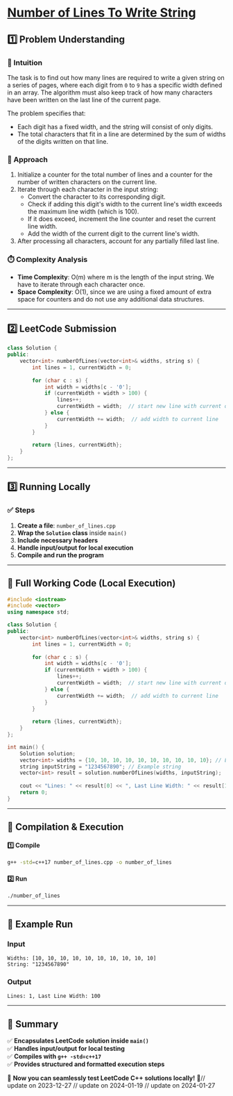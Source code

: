 # **[Number of Lines To Write String](https://leetcode.com/problems/number-of-lines-to-write-string/description/)**  

## **1️⃣ Problem Understanding**  
### **📌 Intuition**  
The task is to find out how many lines are required to write a given string on a series of pages, where each digit from `0` to `9` has a specific width defined in an array. The algorithm must also keep track of how many characters have been written on the last line of the current page. 

The problem specifies that:
- Each digit has a fixed width, and the string will consist of only digits.
- The total characters that fit in a line are determined by the sum of widths of the digits written on that line.

### **🚀 Approach**  
1. Initialize a counter for the total number of lines and a counter for the number of written characters on the current line.
2. Iterate through each character in the input string:
   - Convert the character to its corresponding digit.
   - Check if adding this digit's width to the current line's width exceeds the maximum line width (which is 100).
   - If it does exceed, increment the line counter and reset the current line width.
   - Add the width of the current digit to the current line's width.
3. After processing all characters, account for any partially filled last line.

### **⏱️ Complexity Analysis**  
- **Time Complexity**: O(m) where m is the length of the input string. We have to iterate through each character once.
- **Space Complexity**: O(1), since we are using a fixed amount of extra space for counters and do not use any additional data structures.

---  

## **2️⃣ LeetCode Submission**  
```cpp
class Solution {
public:
    vector<int> numberOfLines(vector<int>& widths, string s) {
        int lines = 1, currentWidth = 0;
        
        for (char c : s) {
            int width = widths[c - '0'];
            if (currentWidth + width > 100) {
                lines++;
                currentWidth = width;  // start new line with current digit's width
            } else {
                currentWidth += width;  // add width to current line
            }
        }
        
        return {lines, currentWidth};
    }
};
```  

---  

## **3️⃣ Running Locally**  
### **✅ Steps**  
1. **Create a file**: `number_of_lines.cpp`  
2. **Wrap the `Solution` class** inside `main()`  
3. **Include necessary headers**  
4. **Handle input/output for local execution**  
5. **Compile and run the program**  

---  

## **📝 Full Working Code (Local Execution)**  
```cpp
#include <iostream>
#include <vector>
using namespace std;

class Solution {
public:
    vector<int> numberOfLines(vector<int>& widths, string s) {
        int lines = 1, currentWidth = 0;
        
        for (char c : s) {
            int width = widths[c - '0'];
            if (currentWidth + width > 100) {
                lines++;
                currentWidth = width;  // start new line with current digit's width
            } else {
                currentWidth += width;  // add width to current line
            }
        }
        
        return {lines, currentWidth};
    }
};

int main() {
    Solution solution;
    vector<int> widths = {10, 10, 10, 10, 10, 10, 10, 10, 10, 10}; // Example widths for digits 0-9
    string inputString = "1234567890"; // Example string
    vector<int> result = solution.numberOfLines(widths, inputString);
    
    cout << "Lines: " << result[0] << ", Last Line Width: " << result[1] << endl;
    return 0;
}
```  

---  

## **🔧 Compilation & Execution**  
#### **1️⃣ Compile**  
```bash
g++ -std=c++17 number_of_lines.cpp -o number_of_lines
```  

#### **2️⃣ Run**  
```bash
./number_of_lines
```  

---  

## **🎯 Example Run**  
### **Input**  
```
Widths: [10, 10, 10, 10, 10, 10, 10, 10, 10, 10]
String: "1234567890"
```  
### **Output**  
```
Lines: 1, Last Line Width: 100
```  

---  

## **📌 Summary**  
✅ **Encapsulates LeetCode solution inside `main()`**  
✅ **Handles input/output for local testing**  
✅ **Compiles with `g++ -std=c++17`**  
✅ **Provides structured and formatted execution steps**  

🚀 **Now you can seamlessly test LeetCode C++ solutions locally!** 🚀// update on 2023-12-27
// update on 2024-01-19
// update on 2024-01-27
